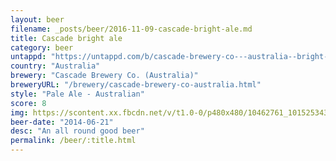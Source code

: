 ```yaml
---
layout: beer
filename: _posts/beer/2016-11-09-cascade-bright-ale.md
title: Cascade bright ale
category: beer
untappd: "https://untappd.com/b/cascade-brewery-co---australia--bright-ale/466884"
country: "Australia"
brewery: "Cascade Brewery Co. (Australia)"
breweryURL: "/brewery/cascade-brewery-co-australia.html"
style: "Pale Ale - Australian"
score: 8
img: https://scontent.xx.fbcdn.net/v/t1.0-0/p480x480/10462761_10152534306183745_7006650351412791308_n.jpg?_nc_cat=0&oh=4f572448d6c29617eec41238b15cfc57&oe=5BC36F75
beer-date: "2014-06-21"
desc: "An all round good beer"
permalink: /beer/:title.html
---
```

